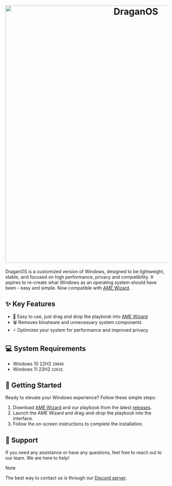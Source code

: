 <h1 align="center">
  <img src="https://github.com/DraganOS-playbook/.github/blob/main/profile/lockscreen.jpg" alt="DraganOS" width="800"></a>
</h1>

<div align="center">
</div>

DraganOS is a customized version of Windows, designed to be lightweight, stable, and focused on high performance, privacy and compatibility. It aspires to re-create what Windows as an operating system should have been - easy and simple. Now compatible with [AME Wizard](https://ameliorated.io).

## ✨ Key Features

- 🎯 Easy to use, just drag and drop the playbook into [AME Wizard](https://ameliorated.io)
- 🗑 Removes bloatware and unnecessary system components
- ⚡ Optimizes your system for performance and improved privacy

## 💻 System Requirements
- Windows 10 22H2 `19045`
- Windows 11 23H2 `22631`

## 🚀 Getting Started

Ready to elevate your Windows experience? Follow these simple steps:

1. Download [AME Wizard](https://ameliorated.io) and our playbook from the latest [releases](https://github.com/draganos-playbook/playbook/releases).
2. Launch the AME Wizard and drag-and-drop the playbook into the interface.
3. Follow the on-screen instructions to complete the installation.

## 🤝 Support

If you need any assistance or have any questions, feel free to reach out to our team. We are here to help!

> [!NOTE]
> The best way to contact us is through our [Discord server](https://dsc.gg/draganos).
